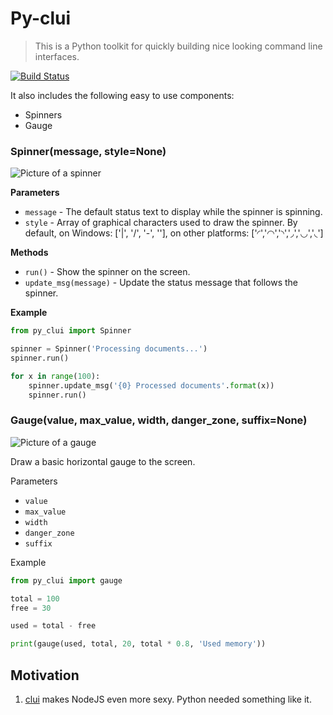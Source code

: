 # Py-clui
> This is a Python toolkit for quickly building nice looking command line interfaces.

[![Build Status](https://travis-ci.org/hmleal/py-clui.svg?branch=master)](https://travis-ci.org/hmleal/py-clui)

It also includes the following easy to use components:

* Spinners
* Gauge

### Spinner(message, style=None)

![Picture of a spinner](https://raw.githubusercontent.com/hmleal/py-clui/master/docs/spinner.gif)

__Parameters__

* `message` - The default status text to display while the spinner is spinning.
* `style` - Array of graphical characters used to draw the spinner. By default,
  on Windows: ['|', '/', '-', '\'], on other platforms: ['◜','◠','◝','◞','◡','◟']

__Methods__

* `run()` - Show the spinner on the screen.
* `update_msg(message)` - Update the status message that follows the spinner.

__Example__

```python
from py_clui import Spinner

spinner = Spinner('Processing documents...')
spinner.run()

for x in range(100):
    spinner.update_msg('{0} Processed documents'.format(x))
    spinner.run()
```

### Gauge(value, max_value, width, danger_zone, suffix=None)

![Picture of a gauge](https://raw.githubusercontent.com/hmleal/py-clui/master/docs/gauge.png)

Draw a basic horizontal gauge to the screen.

Parameters

* `value`
* `max_value`
* `width`
* `danger_zone`
* `suffix`

Example

```python
from py_clui import gauge

total = 100
free = 30

used = total - free

print(gauge(used, total, 20, total * 0.8, 'Used memory'))
```

## Motivation
  1. [clui](https://github.com/nathanpeck/clui) makes NodeJS even more sexy. Python needed something like it.
